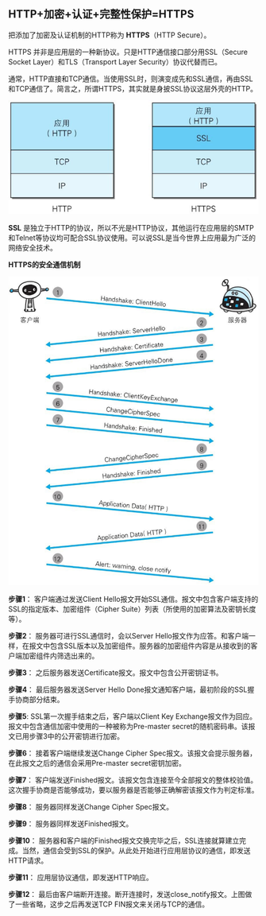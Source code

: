 ## HTTP+加密+认证+完整性保护=HTTPS

把添加了加密及认证机制的HTTP称为 **HTTPS**（HTTP Secure）。

HTTPS 并非是应用层的一种新协议。只是HTTP通信接口部分用SSL（Secure Socket Layer）和TLS（Transport Layer Security）协议代替而已。

通常，HTTP直接和TCP通信。当使用SSL时，则演变成先和SSL通信，再由SSL和TCP通信了。简言之，所谓HTTPS，其实就是身披SSL协议这层外壳的HTTP。

![https](./images/https.jpeg)

**SSL** 是独立于HTTP的协议，所以不光是HTTP协议，其他运行在应用层的SMTP和Telnet等协议均可配合SSL协议使用。可以说SSL是当今世界上应用最为广泛的网络安全技术。

 **HTTPS的安全通信机制**

![https安全通信机制](./images/https安全通信机制.jpeg)

**步骤1**： 客户端通过发送Client Hello报文开始SSL通信。报文中包含客户端支持的SSL的指定版本、加密组件（Cipher Suite）列表（所使用的加密算法及密钥长度等）。

**步骤2**： 服务器可进行SSL通信时，会以Server Hello报文作为应答。和客户端一样，在报文中包含SSL版本以及加密组件。服务器的加密组件内容是从接收到的客户端加密组件内筛选出来的。

**步骤3**： 之后服务器发送Certificate报文。报文中包含公开密钥证书。

**步骤4**： 最后服务器发送Server Hello Done报文通知客户端，最初阶段的SSL握手协商部分结束。

**步骤5**: SSL第一次握手结束之后，客户端以Client Key Exchange报文作为回应。报文中包含通信加密中使用的一种被称为Pre-master secret的随机密码串。该报文已用步骤3中的公开密钥进行加密。

**步骤6**： 接着客户端继续发送Change Cipher Spec报文。该报文会提示服务器，在此报文之后的通信会采用Pre-master secret密钥加密。

**步骤7**： 客户端发送Finished报文。该报文包含连接至今全部报文的整体校验值。这次握手协商是否能够成功，要以服务器是否能够正确解密该报文作为判定标准。

**步骤8**： 服务器同样发送Change Cipher Spec报文。

**步骤9**： 服务器同样发送Finished报文。

**步骤10**： 服务器和客户端的Finished报文交换完毕之后，SSL连接就算建立完成。当然，通信会受到SSL的保护。从此处开始进行应用层协议的通信，即发送HTTP请求。

**步骤11**： 应用层协议通信，即发送HTTP响应。

**步骤12**： 最后由客户端断开连接。断开连接时，发送close_notify报文。上图做了一些省略，这步之后再发送TCP FIN报文来关闭与TCP的通信。